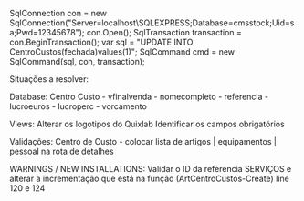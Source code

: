 ﻿SqlConnection con = new SqlConnection("Server=localhost\\SQLEXPRESS;Database=cmsstock;Uid=sa;Pwd=12345678");
con.Open();
SqlTransaction transaction = con.BeginTransaction();
var sql = "UPDATE INTO CentroCustos(fechada)values(1)";
SqlCommand cmd = new SqlCommand(sql, con, transaction);


Situações a resolver:

Database:
Centro Custo	- vfinalvenda
				- nomecompleto
				- referencia 
				- lucroeuros
				- lucroperc
				- vorcamento

Views:
Alterar os logotipos do Quixlab
Identificar os campos obrigatórios

Validações:
Centro de Custo - colocar lista de artigos | equipamentos | pessoal na rota de detalhes


WARNINGS / NEW INSTALLATIONS:
Validar o ID da referencia SERVIÇOS e alterar a incrementação que está na função (ArtCentroCustos-Create) line 120 e 124